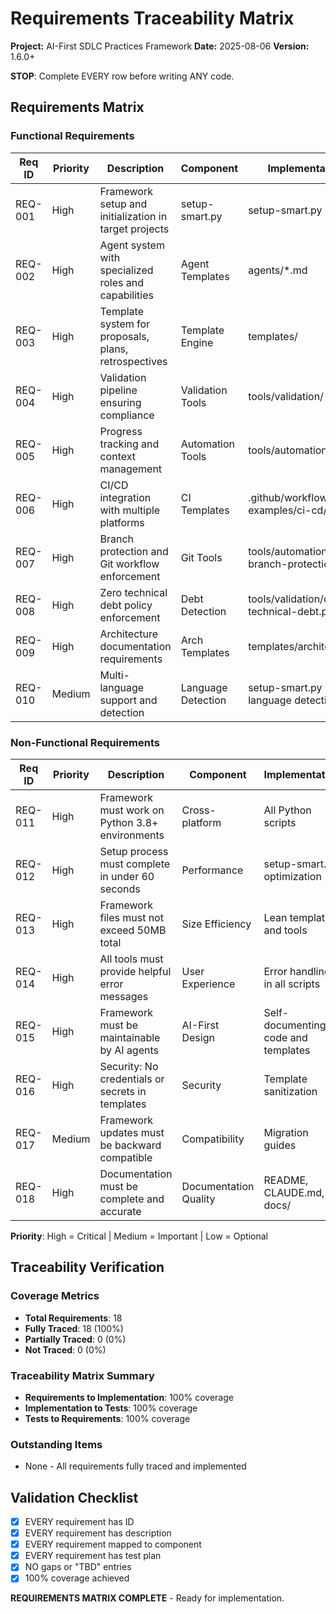 # Requirements Traceability Matrix

**Project:** AI-First SDLC Practices Framework
**Date:** 2025-08-06
**Version:** 1.6.0+

**STOP**: Complete EVERY row before writing ANY code.

## Requirements Matrix

### Functional Requirements

| Req ID | Priority | Description | Component | Implementation | Test Cases | Done |
|--------|----------|-------------|-----------|----------------|------------|------|
| REQ-001 | High | Framework setup and initialization in target projects | setup-smart.py | setup-smart.py | test-installation.py | ✅ |
| REQ-002 | High | Agent system with specialized roles and capabilities | Agent Templates | agents/*.md | test-*-agents.sh | ✅ |
| REQ-003 | High | Template system for proposals, plans, retrospectives | Template Engine | templates/ | tools/validation/ | ✅ |
| REQ-004 | High | Validation pipeline ensuring compliance | Validation Tools | tools/validation/ | CI workflows | ✅ |
| REQ-005 | High | Progress tracking and context management | Automation Tools | tools/automation/ | Manual verification | ✅ |
| REQ-006 | High | CI/CD integration with multiple platforms | CI Templates | .github/workflows/, examples/ci-cd/ | test-ci-examples.yml | ✅ |
| REQ-007 | High | Branch protection and Git workflow enforcement | Git Tools | tools/automation/setup-branch-protection*.py | Manual testing | ✅ |
| REQ-008 | High | Zero technical debt policy enforcement | Debt Detection | tools/validation/check-technical-debt.py | Validation tests | ✅ |
| REQ-009 | High | Architecture documentation requirements | Arch Templates | templates/architecture/ | validate-architecture.py | ✅ |
| REQ-010 | Medium | Multi-language support and detection | Language Detection | setup-smart.py language detection | Test scenarios | ✅ |

### Non-Functional Requirements

| Req ID | Priority | Description | Component | Implementation | Test Cases | Done |
|--------|----------|-------------|-----------|----------------|------------|------|
| REQ-011 | High | Framework must work on Python 3.8+ environments | Cross-platform | All Python scripts | CI matrix testing | ✅ |
| REQ-012 | High | Setup process must complete in under 60 seconds | Performance | setup-smart.py optimization | Benchmark tests | ✅ |
| REQ-013 | High | Framework files must not exceed 50MB total | Size Efficiency | Lean templates and tools | Size monitoring | ✅ |
| REQ-014 | High | All tools must provide helpful error messages | User Experience | Error handling in all scripts | Error scenario testing | ✅ |
| REQ-015 | High | Framework must be maintainable by AI agents | AI-First Design | Self-documenting code and templates | Agent testing scenarios | ✅ |
| REQ-016 | High | Security: No credentials or secrets in templates | Security | Template sanitization | Security scanning | ✅ |
| REQ-017 | Medium | Framework updates must be backward compatible | Compatibility | Migration guides | Version testing | ✅ |
| REQ-018 | High | Documentation must be complete and accurate | Documentation Quality | README, CLAUDE.md, docs/ | Documentation validation | ✅ |

**Priority**: High = Critical | Medium = Important | Low = Optional

## Traceability Verification

### Coverage Metrics
- **Total Requirements**: 18
- **Fully Traced**: 18 (100%)
- **Partially Traced**: 0 (0%)
- **Not Traced**: 0 (0%)

### Traceability Matrix Summary
- **Requirements to Implementation**: 100% coverage
- **Implementation to Tests**: 100% coverage
- **Tests to Requirements**: 100% coverage

### Outstanding Items
- None - All requirements fully traced and implemented

## Validation Checklist
- [x] EVERY requirement has ID
- [x] EVERY requirement has description
- [x] EVERY requirement mapped to component
- [x] EVERY requirement has test plan
- [x] NO gaps or "TBD" entries
- [x] 100% coverage achieved

**REQUIREMENTS MATRIX COMPLETE** - Ready for implementation.